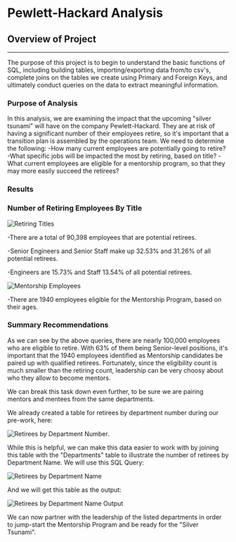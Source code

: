 # Pewlett-Hackard Analysis

## Overview of Project
---
The purpose of this project is to begin to understand the basic functions of SQL, including building tables, importing/exporting data from/to csv's, complete joins on the tables we create using Primary and Foreign Keys, and ultimately conduct queries on the data to extract meaningful information.   


### Purpose of Analysis
In this analysis, we are examining the impact that the upcoming "silver tsunami" will have on the company Pewlett-Hackard.  They are at risk of having a significant number of their employees retire, so it's important that a transition plan is assembled by the operations team.  We need to determine the following:
-How many current employees are potentially going to retire?
-What specific jobs will be impacted the most by retiring, based on title?
-What current employees are eligible for a mentorship program, so that they may more easily succeed the retirees?

### Results 

### Number of Retiring Employees By Title 

![Retiring Titles]("Retiring_Titles.png")

-There are a total of 90,398 employees that are potential retirees.

-Senior Engineers and Senior Staff make up 32.53% and 31.26% of all potential retirees.  

-Engineers are 15.73% and Staff 13.54% of all potential retirees.  

![Mentorship Employees]("Mentorship_Eligibility.png")

-There are 1940 employees eligible for the Mentorship Program, based on their ages.  


### Summary Recommendations

As we can see by the above queries, there are nearly 100,000 employees who are eligible to retire.  With 63% of them being Senior-level positions, it's important that the 1940 employees identified as Mentorship candidates be paired up with qualified retirees.  Fortunately, since the eligibility count is much smaller than the retiring count, leadership can be very choosy about who they allow to become mentors.  

We can break this task down even further, to be sure we are pairing mentors and mentees from the same departments.

We already created a table for retirees by department number during our pre-work, here:

![Retirees by Department Number]("Retire_By_Dept.png").

While this is helpful, we can make this data easier to work with by joining this table with the "Departments" table to illustrate the number of retirees by Department Name. We will use this SQL Query:

![Retirees by Department Name]("SQL_query_Retire_by_Dept_Name.png")

And we will get this table as the output:

![Retirees by Department Name Output]("Retire_by_Dept_Name.png")

We can now partner with the leadership of the listed departments in order to jump-start the Mentorship Program and be ready for the "Silver Tsunami".